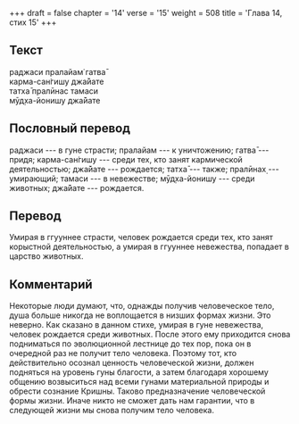 +++
draft = false
chapter = '14'
verse = '15'
weight = 508
title = 'Глава 14, стих 15'
+++
## Текст

раджаси пралайам̇ гатва̄  
карма-сан̇гишу джа̄йате  
татха̄ пралӣнас тамаси  
мӯд̣ха-йонишу джа̄йате

## Пословный перевод

раджаси --- в гуне страсти; пралайам --- к уничтожению; гатва̄ --- придя;
карма-сан̇гишу --- среди тех, кто занят кармической деятельностью;
джа̄йате --- рождается; татха̄ --- также; пралӣнах̣ --- умирающий; тамаси
--- в невежестве; мӯд̣ха-йонишу --- среди животных; джа̄йате ---
рождается.

## Перевод

Умирая в ггууннее страсти, человек рождается среди тех, кто занят
корыстной деятельностью, а умирая в ггууннее невежества, попадает в
царство животных.

## Комментарий

Некоторые люди думают, что, однажды получив человеческое тело, душа
больше никогда не воплощается в низших формах жизни. Это неверно. Как
сказано в данном стихе, умирая в гуне невежества, человек рождается
среди животных. После этого ему приходится снова подниматься по
эволюционной лестнице до тех пор, пока он в очередной раз не получит
тело человека. Поэтому тот, кто действительно осознал ценность
человеческой жизни, должен подняться на уровень гуны благости, а затем
благодаря хорошему общению возвыситься над всеми гунами материальной
природы и обрести сознание Кришны. Таково предназначение человеческой
формы жизни. Иначе никто не сможет дать нам гарантии, что в следующей
жизни мы снова получим тело человека.
